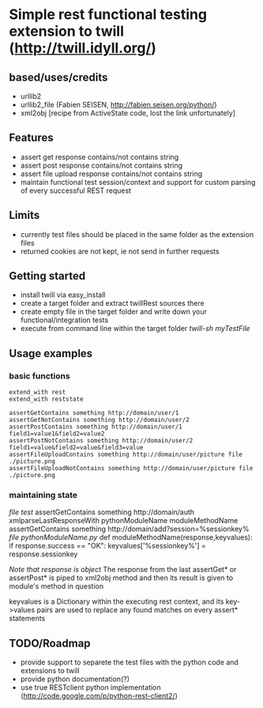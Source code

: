 # Simple rest functional testing extension to twill (http://twill.idyll.org/) #

## based/uses/credits ##
* urllib2
* urllib2_file (Fabien SEISEN, http://fabien.seisen.org/python/)
* xml2obj [recipe from ActiveState code, lost the link unfortunately]

## Features ##
* assert get response contains/not contains string
* assert post response contains/not contains string
* assert file upload response contains/not contains string
* maintain functional test session/context and support for custom parsing of every successful REST request

## Limits ##
* currently test files should be placed in the same folder as the extension files
* returned cookies are not kept, ie not send in further requests

## Getting started ##
* install twill via easy_install 
* create a target folder and extract twillRest sources there
* create empty file in the target folder and write down your functional/integration tests
* execute from command line within the target folder _twill-sh myTestFile_

## Usage examples ##
### basic functions ###
    extend_with rest
    extend_with reststate
    
    assertGetContains something http://domain/user/1
    assertGetNotContains something http://domain/user/2
    assertPostContains something http://domain/user/1 field1=value1&field2=value2
    assertPostNotContains something http://domain/user/2 field1=value&field2=value&field3=value
    assertFileUploadContains something http://domain/user/picture file ./picture.png
    assertFileUploadNotContains something http://domain/user/picture file ./picture.png
    
### maintaining state ###
_file test_
    assertGetContains something http://domain/auth
    xmlparseLastResponseWith pythonModuleName moduleMethodName
    assertGetContains something http://domain/add?session=%sessionkey%
_file pythonModuleName.py_
    def moduleMethodName(response,keyvalues):
        if response.success == "OK":
            keyvalues['%sessionkey%'] = response.sessionkey
            
*Note that response is object*
The response from the last assertGet* or assertPost* is piped to xml2obj method and then its result is given to module's method in question

keyvalues is a Dictionary within the executing rest context, and its key->values pairs are used to replace any found matches on every assert* statements

## TODO/Roadmap ##
* provide support to separete the test files with the python code and extensions to twill
* provide python documentation(?)
* use true RESTclient python implementation (http://code.google.com/p/python-rest-client2/)
